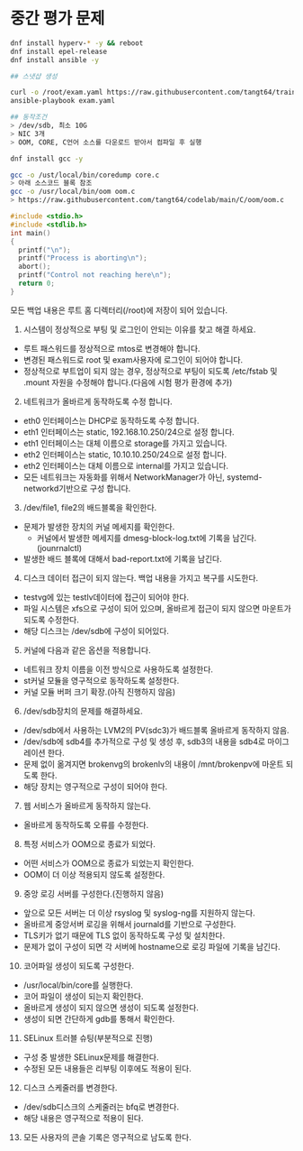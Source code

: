 # 중간 평가 문제

```bash
dnf install hyperv-* -y && reboot
dnf install epel-release 
dnf install ansible -y

## 스냇샵 생성

curl -o /root/exam.yaml https://raw.githubusercontent.com/tangt64/training_memos/main/government-training/FZ/mtos-exam.yaml
ansible-playbook exam.yaml

## 동작조건
> /dev/sdb, 최소 10G
> NIC 3개
> OOM, CORE, C언어 소스를 다운로드 받아서 컴파일 후 실행

dnf install gcc -y

gcc -o /ust/local/bin/coredump core.c 
> 아래 소스코드 블록 참조
gcc -o /usr/local/bin/oom oom.c
> https://raw.githubusercontent.com/tangt64/codelab/main/C/oom/oom.c
```

```c
#include <stdio.h>
#include <stdlib.h>
int main()
{
  printf("\n");
  printf("Process is aborting\n");
  abort();
  printf("Control not reaching here\n");
  return 0;
}

```

모든 백업 내용은 루트 홈 디렉터리(/root)에 저장이 되어 있습니다.

1. 시스템이 정상적으로 부팅 및 로그인이 안되는 이유를 찾고 해결 하세요.
- 루트 패스워드를 정상적으로 mtos로 변경해야 합니다.
- 변경된 패스워드로 root 및 exam사용자에 로그인이 되어야 합니다. 
- 정상적으로 부트업이 되지 않는 경우, 정상적으로 부팅이 되도록 /etc/fstab 및 .mount 자원을 수정해야 합니다.(다음에 시험 평가 환경에 추가)

2. 네트워크가 올바르게 동작하도록 수정 합니다.
- eth0 인터페이스는 DHCP로 동작하도록 수정 합니다.
- eth1 인터페이스는 static, 192.168.10.250/24으로 설정 합니다.
- eth1 인터페이스는 대체 이름으로 storage를 가지고 있습니다.
- eth2 인터페이스는 static, 10.10.10.250/24으로 설정 합니다.
- eth2 인터페이스는 대체 이름으로 internal를 가지고 있습니다.
- 모든 네트워크는 자동화를 위해서 NetworkManager가 아닌, systemd-networkd기반으로 구성 합니다.

3. /dev/file1, file2의 배드블록을 확인한다.
- 문제가 발생한 장치의 커널 메세지를 확인한다.
  + 커널에서 발생한 메세지를 dmesg-block-log.txt에 기록을 남긴다.(jounrnalctl)
- 발생한 배드 블록에 대해서 bad-report.txt에 기록을 남긴다.

4. 디스크 데이터 접근이 되지 않는다. 백업 내용을 가지고 복구를 시도한다. 
- testvg에 있는 testlv데이터에 접근이 되어야 한다. 
- 파일 시스템은 xfs으로 구성이 되어 있으며, 올바르게 접근이 되지 않으면 마운트가 되도록 수정한다.
- 해당 디스크는 /dev/sdb에 구성이 되어있다. 

5. 커널에 다음과 같은 옵션을 적용합니다.
- 네트워크 장치 이름을 이전 방식으로 사용하도록 설정한다.
- st커널 모듈을 영구적으로 동작하도록 설정한다. 
- 커널 모듈 버퍼 크기 확장.(아직 진행하지 않음)

6. /dev/sdb장치의 문제를 해결하세요. 
- /dev/sdb에서 사용하는 LVM2의 PV(sdc3)가 배드블록 올바르게 동작하지 않음.
- /dev/sdb에 sdb4를 추가적으로 구성 및 생성 후, sdb3의 내용을 sdb4로 마이그레이션 한다.
- 문제 없이 옮겨지면 brokenvg의 brokenlv의 내용이 /mnt/brokenpv에 마운트 되도록 한다.
- 해당 장치는 영구적으로 구성이 되어야 한다. 

7. 웹 서비스가 올바르게 동작하지 않는다. 
- 올바르게 동작하도록 오류를 수정한다.

8. 특정 서비스가 OOM으로 종료가 되었다.
- 어떤 서비스가 OOM으로 종료가 되었는지 확인한다.
- OOM이 더 이상 적용되지 않도록 설정한다. 

9. 중앙 로깅 서버를 구성한다.(진행하지 않음)
- 앞으로 모든 서버는 더 이상 rsyslog 및 syslog-ng를 지원하지 않는다.
- 올바르게 중앙서버 로깅을 위해서 journald를 기반으로 구성한다.
- TLS키가 없기 때문에 TLS 없이 동작하도록 구성 및 설치한다.
- 문제가 없이 구성이 되면 각 서버에 hostname으로 로깅 파일에 기록을 남긴다.

10. 코어파일 생성이 되도록 구성한다.
- /usr/local/bin/core를 실행한다.
- 코어 파일이 생성이 되는지 확인한다.
- 올바르게 생성이 되지 않으면 생성이 되도록 설정한다.
- 생성이 되면 간단하게 gdb를 통해서 확인한다. 

11. SELinux 트러블 슈팅(부분적으로 진행)
- 구성 중 발생한 SELinux문제를 해결한다. 
- 수정된 모든 내용들은 리부팅 이후에도 적용이 된다. 

12. 디스크 스케줄러를 변경한다.
- /dev/sdb디스크의 스케줄러는 bfq로 변경한다.
- 해당 내용은 영구적으로 적용이 된다.

13. 모든 사용자의 콘솔 기록은 영구적으로 남도록 한다.
